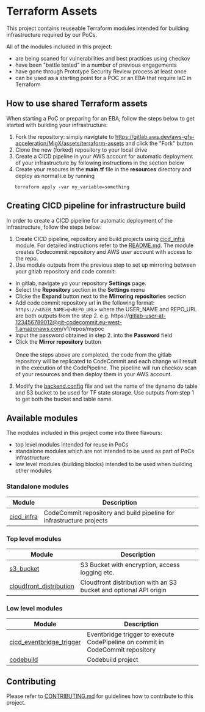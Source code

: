 # Terraform Assets
This project contains reuseable Terraform modules intended for building infrastructure required by our PoCs. 

All of the modules included in this project:
* are being scaned for vulnerabilities and best practices using checkov
* have been "battle tested" in a number of previous engagements 
* have gone through Prototype Security Review process at least once
* can be used as a starting point for a POC or an EBA that require IaC in Terraform

## How to use shared Terraform assets

When starting a PoC or preparing for an EBA, follow the steps below to get started with building your infrastructure:

1. Fork the repository: simply navigtate to https://gitlab.aws.dev/aws-gfs-acceleration/MigX/assets/terraform-assets and click the "Fork" button
2. Clone the new (forked) repository to your local drive
3. Create a CICD pipeline in your AWS account for automatic deployment of your infrastructure by following instructions in the section below
4. Create your resoures in the **main.tf** file in the **resources** directory and deploy as normal i.e by running

```
   terraform apply -var my_variable=something
```

## Creating CICD pipeline for infrastructure build

In order to create a CICD pipeline for automatic deployment of the infrastructure, follow the steps below:

1. Create CICD pipeline, repository and build projects using [cicd_infra](./modules/cicd_infra/README.md) module. For detailed instructions refer to the [README.md](./modules/cicd_infra/README.md). The module creates Codecommit repository and AWS user account with access to the repo.
2. Use module outputs from the previous step to set up mirroring between your gitlab repository and code commit:
* In gitlab, navigate yo your repository **Settings** page.
* Select the **Repository** section in the **Settings** menu
* Clicke the **Expand** button next to the **Mirroring repositories** section
* Add code commit repository url in the following format:
`
https://<USER_NAME>@<REPO_URL>
`
where the USER_NAME and REPO_URL are both outputs from the step 2. e.g. https://gitlab-user-at-123456789012@git-codecommit.eu-west-1.amazonaws.com/v1/repos/mypoc
* Input the password obtained in step 2. into the **Password** field
* Click the **Mirror repository** button<br><br>
Once the steps above are completed, the code from the gitlab repository will be replicated to CodeCommit and each change will result in the execution of the CodePipeline. The pipeline will run checkov scan of your resources and then deploy them in your AWS account.
3. Modify the [backend.config](/resources/backend.config) file and set the name of the dynamo db table and S3 bucket to be used for TF state storage. Use outputs from step 1 to get both the bucket and table name.

## Available modules

The modules included in this project come into three flavours:
* top level modules intended for reuse in PoCs
* standalone modules which are not intended to be used as part of PoCs infrastructure
* low level modules (building blocks) intended to be used when building other modules

### Standalone modules

| Module    | Description |
|-----------| ----------------------------------|
|[cicd_infra](./modules/cicd_infra/README.md)| CodeCommit repository and build pipeline for infrastructure projects|

### Top level modules

| Module    | Description |
|-----------| ----------------------------------|
|[s3_bucket](./modules/s3_bucket/README.md) | S3 Bucket with encryption, access logging etc. |
|[cloudfront_distribution](./modules/cloudfront-distribution/README.md)|Cloudfront distribution with an S3 bucket and optional API origin|

### Low level modules
| Module    | Description |
|-----------| ----------------------------------|
| [cicd_eventbridge_trigger](./modules/cicd_eventbridge_trigger/README.md) | Eventbridge trigger to execute CodePipeline on commit in CodeCommit repository |
| [codebuild](./modules/codebuild/README.md) | Codebuild project |


## Contributing
Please refer to [CONTRIBUTING.md](./CONTRIBUTING.md) for guidelines how to contribute to this project.


